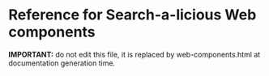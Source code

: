 # Reference for Search-a-licious Web components

**IMPORTANT:** do not edit this file, it is replaced by web-components.html at documentation generation time.
